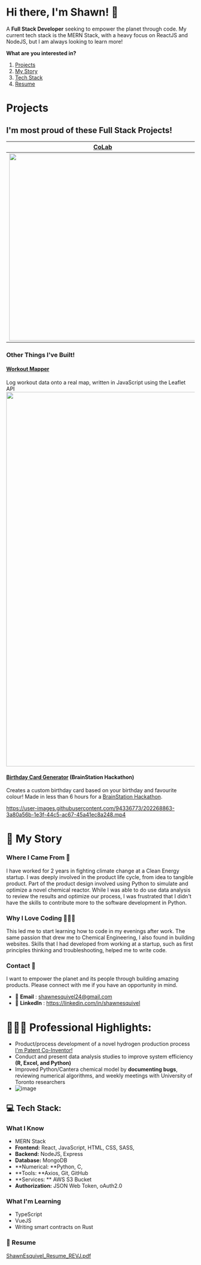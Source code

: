 # Hi there, I'm Shawn! 👋 
A **Full Stack Developer** seeking to empower the planet through code. My current tech stack is the MERN Stack, with a heavy focus on ReactJS and NodeJS, but I am always looking to learn more!

**What are you interested in?**
1. [Projects](#projects)
2.  [My Story](#-my-story)
3.  [Tech Stack](#-tech-stack)
4.  [Resume](#-resume)


# Projects
## I'm most proud of these Full Stack Projects!
**[CoLab](https://github.com/shawnesquivel/CoLab)**            |  **[CryptoX](https://github.com/shawnesquivel/cryptox)**
:-------------------------:|:-------------------------:
<img src="https://user-images.githubusercontent.com/94336773/202241557-bd88f608-8926-4e1a-9a35-982b2e8ebd7b.png" width="500"> | <img src="https://user-images.githubusercontent.com/94336773/168397708-691fedab-1945-42d4-bd91-efd1facb8788.png" width="500"> 

### Other Things I've Built!
#### [Workout Mapper](https://github.com/shawnesquivel/workout-logger)
Log workout data onto a real map, written in JavaScript using the Leaflet API
<img src="https://user-images.githubusercontent.com/94336773/168515896-073f4901-c425-471f-8da9-e2f5d0d5aade.png" width="1000">

#### [Birthday Card Generator](https://github.com/Lala0419/mini) (BrainStation Hackathon)
Creates a custom birthday card based on your birthday and favourite colour! Made in less than 6 hours for a [BrainStation Hackathon](http://brainstation.io/).

https://user-images.githubusercontent.com/94336773/202268863-3a80a56b-1e3f-44c5-ac67-45a41ec8a248.mp4

# 📖 My Story 
### Where I Came From 🌱
I have worked for 2 years in fighting climate change at a Clean Energy startup. I was deeply involved in the product life cycle, from idea to tangible product. Part of the product design involved using Python to simulate and optimize a novel chemical reactor. While I was able to do use data analysis to review the results and optimize our process, I was frustrated that I didn't have the skills to contribute more to the software development in Python.

### Why I Love Coding 👨🏽‍💻
This led me to start learning how to code in my evenings after work. The same passion that drew me to Chemical Engineering, I also found in building websites.  Skills that I had developed from working at a startup, such as first principles thinking and troubleshooting, helped me to write code. 

### Contact 📮
I want to empower the planet and its people through building amazing products. Please connect with me if you have an opportunity in mind. 
- 📧 **Email** : shawnesquivel24@gmail.com
- 🔗 **LinkedIn** : https://linkedin.com/in/shawnesquivel

# 👨🏽‍💻 Professional Highlights:
- Product/process development of a novel hydrogen production process [I'm Patent Co-Inventor!](https://patents.google.com/patent/US20220185664A1/en?assignee=ekona+power&oq=ekona+power)
- Conduct and present data analysis studies to improve system efficiency **(R, Excel, and Python)**
- Improved Python/Cantera chemical model by **documenting bugs**, reviewing numerical algorithms, and weekly meetings with University of Toronto researchers 
- ![image](https://user-images.githubusercontent.com/94336773/202268437-18a7ccd4-639f-4ef2-901d-5984e1207b14.png)

## 💻 Tech Stack:
### What I Know
- MERN Stack 
- **Frontend:** React, JavaScript, HTML, CSS, SASS, 
- **Backend:** NodeJS, Express
- **Database:** MongoDB
- **Numerical: **Python, C, 
- **Tools: **Axios, Git, GitHub
- **Services: ** AWS S3 Bucket
- **Authorization:** JSON Web Token, oAuth2.0

### What I'm Learning
- TypeScript
- VueJS
- Writing smart contracts on Rust

### 📄 Resume
[ShawnEsquivel_Resume_REVJ.pdf](https://github.com/shawnesquivel/shawnesquivel/files/10024583/ShawnEsquivel_Resume_REVJ.pdf)
